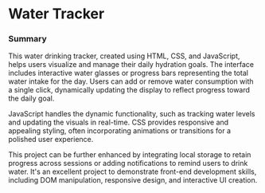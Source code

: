 <h1>
  Water Tracker
</h1>
<h3>
  Summary 
</h3>
<p>
  This water drinking tracker, created using HTML, CSS, and JavaScript, helps users visualize and manage their daily hydration goals. The interface includes interactive water glasses or progress bars representing the total water intake for the day. Users can add or remove water consumption with a single click, dynamically updating the display to reflect progress toward the daily goal.

JavaScript handles the dynamic functionality, such as tracking water levels and updating the visuals in real-time. CSS provides responsive and appealing styling, often incorporating animations or transitions for a polished user experience.

This project can be further enhanced by integrating local storage to retain progress across sessions or adding notifications to remind users to drink water. It's an excellent project to demonstrate front-end development skills, including DOM manipulation, responsive design, and interactive UI creation.
</p>
<img src = "">
<img src = "">
<img src = "">
